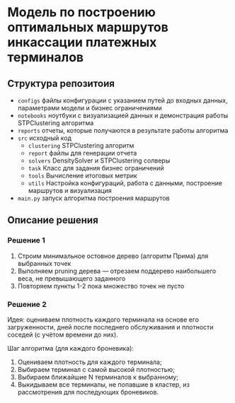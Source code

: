 # Модель по построению оптимальных маршрутов инкассации платежных терминалов

## Структура репозитоия
* `configs` файлы конфигурации с указанием путей до входных данных, параметрами модели и бизнес ограничениями
* `notebooks` ноутбуки с визуализацией данных и демонстрация работы STPClustering алгоритма
* `reports` отчеты, которые получаются в результате работы алгоритма
* `src` исходный код 
  - `clustering` STPClustering алгоритм
  - `report` файлы для генерации отчета
  - `solvers` DensitySolver и STPClustering солверы
  - `task` Класс для задания бизнес ограничений
  - `tools` Вычисление итоговых метрик
  - `utils` Настройка конфигураций, работа с данными, построение маршрутов и визуализация
* `main.py` запуск алгоритма построения маршрутов

## Описание решения

### Решение 1

1. Строим минимальное остовное дерево (алгоритм Прима) для выбранных точек
2. Выполняем pruning дерева — отрезаем поддерево наибольшего веса, не превышающего заданного
3. Повторяем пункты 1-2 пока множество точек не пусто
 
### Решение 2

Идея: оцениваем плотность каждого терминала на основе его загруженности, дней после последнего обслуживания и плотности соседей (с учётом времени до них).

Шаг алгоритма (для каждого броневика):
1. Оцениваем плотность для каждого терминала;
2. Выбираем терминал с самой высокой плотностью;
3. Выбираем ближайшие N терминалов к выбранному;
4. Выкидываем все терминалы, не попавшие в кластер, из рассмотрения для последующих броневиков.
